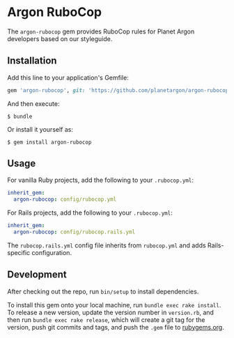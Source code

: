# Argon RuboCop

The `argon-rubocop` gem provides RuboCop rules for Planet Argon developers based on our styleguide.

## Installation

Add this line to your application's Gemfile:

```ruby
gem 'argon-rubocop', git: 'https://github.com/planetargon/argon-rubocop', require: false
```

And then execute:

    $ bundle

Or install it yourself as:

    $ gem install argon-rubocop

## Usage

For vanilla Ruby projects, add the following to your `.rubocop.yml`:

```yaml
inherit_gem:
  argon-rubocop: config/rubocop.yml
```

For Rails projects, add the following to your `.rubocop.yml`:

```yaml
inherit_gem:
  argon-rubocop: config/rubocop.rails.yml
```

The `rubocop.rails.yml` config file inherits from `rubocop.yml` and adds Rails-specific configuration.

## Development

After checking out the repo, run `bin/setup` to install dependencies.

To install this gem onto your local machine, run `bundle exec rake install`. To release a new version, update the version number in `version.rb`, and then run `bundle exec rake release`, which will create a git tag for the version, push git commits and tags, and push the `.gem` file to [rubygems.org](https://rubygems.org).
